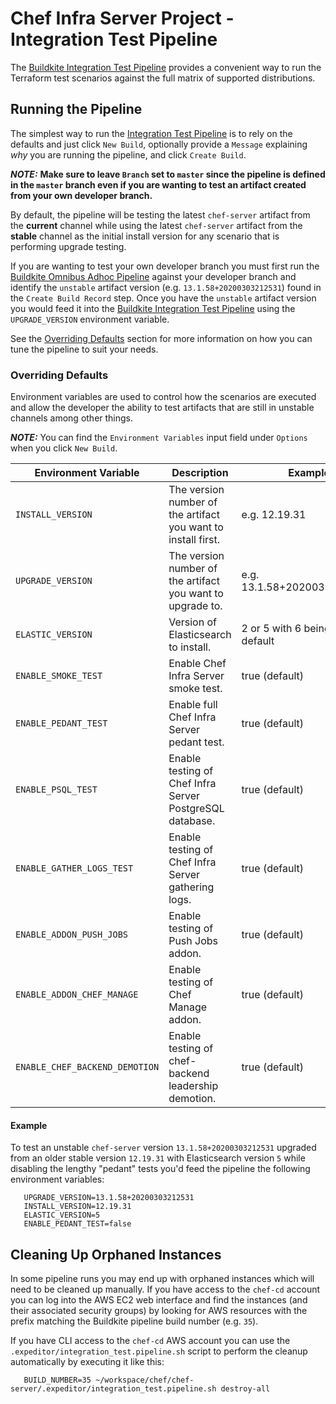 # Chef Infra Server Project - Integration Test Pipeline

The [Buildkite Integration Test Pipeline](https://buildkite.com/chef/chef-chef-server-master-integration-test) provides a convenient way to run the Terraform test scenarios against the full matrix of supported distributions.

## Running the Pipeline

The simplest way to run the [Integration Test Pipeline](https://buildkite.com/chef/chef-chef-server-master-integration-test) is to rely on the defaults and just click `New Build`, optionally provide a `Message` explaining *why* you are running the pipeline, and click `Create Build`.

***NOTE:*** **Make sure to leave `Branch` set to `master` since the pipeline is defined in the `master` branch even if you are wanting to test an artifact created from your own developer branch.**

By default, the pipeline will be testing the latest `chef-server` artifact from the **current** channel while using the latest `chef-server` artifact from the **stable** channel as the initial install version for any scenario that is performing upgrade testing.

If you are wanting to test your own developer branch you must first run the [Buildkite Omnibus Adhoc Pipeline](https://buildkite.com/chef/chef-chef-server-master-omnibus-adhoc) against your developer branch and identify the `unstable` artifact version (e.g. `13.1.58+20200303212531`) found in the `Create Build Record` step.  Once you have the `unstable` artifact version you would feed it into the [Buildkite Integration Test Pipeline](https://buildkite.com/chef/chef-chef-server-master-integration-test) using the `UPGRADE_VERSION` environment variable.

See the [Overriding Defaults](Overriding-Defaults) section for more information on how you can tune the pipeline to suit your needs.

### Overriding Defaults

Environment variables are used to control how the scenarios are executed and allow the developer the ability to test artifacts that are still in unstable channels among other things.

***NOTE:*** You can find the `Environment Variables` input field under `Options` when you click `New Build`.

| Environment Variable | Description | Example |
|-----------------------------|-----------------------------------------------------------------------------------------------|--------------------------------------------|
| `INSTALL_VERSION` | The version number of the artifact you want to install first. | e.g. 12.19.31 |
| `UPGRADE_VERSION` | The version number of the artifact you want to upgrade to. | e.g. 13.1.58+20200303212531 |
| `ELASTIC_VERSION` | Version of Elasticsearch to install. | 2 or 5 with 6 being the default |
| `ENABLE_SMOKE_TEST` | Enable Chef Infra Server smoke test. | true (default) |
| `ENABLE_PEDANT_TEST` | Enable full Chef Infra Server pedant test. | true (default) |
| `ENABLE_PSQL_TEST` | Enable testing of Chef Infra Server PostgreSQL database. | true (default) |
| `ENABLE_GATHER_LOGS_TEST` | Enable testing of Chef Infra Server gathering logs. | true (default) |
| `ENABLE_ADDON_PUSH_JOBS` | Enable testing of Push Jobs addon. | true (default) |
| `ENABLE_ADDON_CHEF_MANAGE` | Enable testing of Chef Manage addon. | true (default) |
| `ENABLE_CHEF_BACKEND_DEMOTION` | Enable testing of chef-backend leadership demotion. | true (default) |

#### Example

To test an unstable `chef-server` version `13.1.58+20200303212531` upgraded from an older stable version `12.19.31` with Elasticsearch version `5` while disabling the lengthy "pedant" tests you'd feed the pipeline the following environment variables:

```
   UPGRADE_VERSION=13.1.58+20200303212531
   INSTALL_VERSION=12.19.31
   ELASTIC_VERSION=5
   ENABLE_PEDANT_TEST=false
```

## Cleaning Up Orphaned Instances

In some pipeline runs you may end up with orphaned instances which will need to be cleaned up manually.  If you have access to the `chef-cd` account you can log into the AWS EC2 web interface and find the instances (and their associated security groups) by looking for AWS resources with the prefix matching the Buildkite pipeline build number (e.g. `35`). 

If you have CLI access to the `chef-cd` AWS account you can use the `.expeditor/integration_test.pipeline.sh` script to perform the cleanup automatically by executing it like this:

```
   BUILD_NUMBER=35 ~/workspace/chef/chef-server/.expeditor/integration_test.pipeline.sh destroy-all
```
